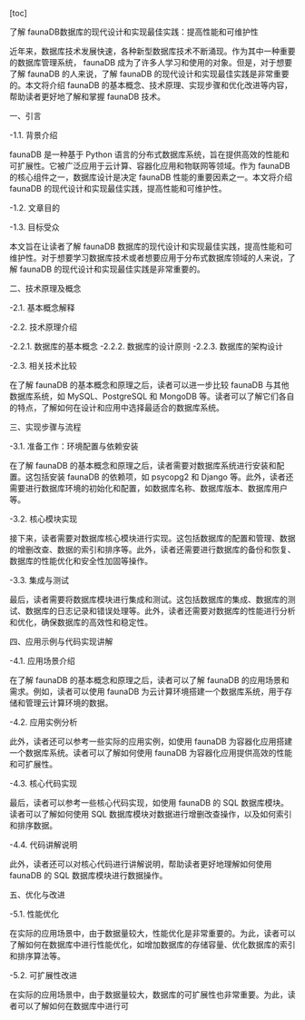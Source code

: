 
[toc]                    
                
                
了解 faunaDB数据库的现代设计和实现最佳实践：提高性能和可维护性

近年来，数据库技术发展快速，各种新型数据库技术不断涌现。作为其中一种重要的数据库管理系统， faunaDB 成为了许多人学习和使用的对象。但是，对于想要了解 faunaDB 的人来说，了解 faunaDB 的现代设计和实现最佳实践是非常重要的。本文将介绍 faunaDB 的基本概念、技术原理、实现步骤和优化改进等内容，帮助读者更好地了解和掌握 faunaDB 技术。

一、引言

-1.1. 背景介绍

 faunaDB 是一种基于 Python 语言的分布式数据库系统，旨在提供高效的性能和可扩展性。它被广泛应用于云计算、容器化应用和物联网等领域。作为 faunaDB 的核心组件之一，数据库设计是决定 faunaDB 性能的重要因素之一。本文将介绍 faunaDB 的现代设计和实现最佳实践，提高性能和可维护性。

-1.2. 文章目的

-1.3. 目标受众

本文旨在让读者了解 faunaDB 数据库的现代设计和实现最佳实践，提高性能和可维护性。对于想要学习数据库技术或者想要应用于分布式数据库领域的人来说，了解 faunaDB 的现代设计和实现最佳实践是非常重要的。

二、技术原理及概念

-2.1. 基本概念解释

-2.2. 技术原理介绍

-2.2.1. 数据库的基本概念
-2.2.2. 数据库的设计原则
-2.2.3. 数据库的架构设计

-2.3. 相关技术比较

在了解 faunaDB 的基本概念和原理之后，读者可以进一步比较 faunaDB 与其他数据库系统，如 MySQL、PostgreSQL 和 MongoDB 等。读者可以了解它们各自的特点，了解如何在设计和应用中选择最适合的数据库系统。

三、实现步骤与流程

-3.1. 准备工作：环境配置与依赖安装

在了解 faunaDB 的基本概念和原理之后，读者需要对数据库系统进行安装和配置。这包括安装 faunaDB 的依赖项，如 psycopg2 和 Django 等。此外，读者还需要进行数据库环境的初始化和配置，如数据库名称、数据库版本、数据库用户等。

-3.2. 核心模块实现

接下来，读者需要对数据库核心模块进行实现。这包括数据库的配置和管理、数据的增删改查、数据的索引和排序等。此外，读者还需要进行数据库的备份和恢复、数据库的性能优化和安全性加固等操作。

-3.3. 集成与测试

最后，读者需要将数据库模块进行集成和测试。这包括数据库的集成、数据库的测试、数据库的日志记录和错误处理等。此外，读者还需要对数据库的性能进行分析和优化，确保数据库的高效性和稳定性。

四、应用示例与代码实现讲解

-4.1. 应用场景介绍

在了解 faunaDB 的基本概念和原理之后，读者可以了解 faunaDB 的应用场景和需求。例如，读者可以使用 faunaDB 为云计算环境搭建一个数据库系统，用于存储和管理云计算环境的数据。

-4.2. 应用实例分析

此外，读者还可以参考一些实际的应用实例，如使用 faunaDB 为容器化应用搭建一个数据库系统。读者可以了解如何使用 faunaDB 为容器化应用提供高效的性能和可扩展性。

-4.3. 核心代码实现

最后，读者可以参考一些核心代码实现，如使用 faunaDB 的 SQL 数据库模块。读者可以了解如何使用 SQL 数据库模块对数据进行增删改查操作，以及如何索引和排序数据。

-4.4. 代码讲解说明

此外，读者还可以对核心代码进行讲解说明，帮助读者更好地理解如何使用 faunaDB 的 SQL 数据库模块进行数据操作。

五、优化与改进

-5.1. 性能优化

在实际的应用场景中，由于数据量较大，性能优化是非常重要的。为此，读者可以了解如何在数据库中进行性能优化，如增加数据库的存储容量、优化数据库的索引和排序算法等。

-5.2. 可扩展性改进

在实际的应用场景中，由于数据量较大，数据库的可扩展性也非常重要。为此，读者可以了解如何在数据库中进行可

